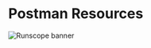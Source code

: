 # Postman Resources
![Runscope banner](https://github.com/dustyjuhl/postman-resources/tree/master/img/Runscope-banner-250x250-001.jpg)

